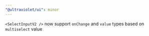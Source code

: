 ```yaml
---
"@ultraviolet/ui": minor
---
```


`<SelectInputV2 />` now support `onChange` and `value` types based on `multiselect` value
